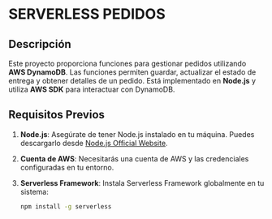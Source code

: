 # SERVERLESS PEDIDOS

## Descripción

Este proyecto proporciona funciones para gestionar pedidos utilizando **AWS DynamoDB**. Las funciones permiten guardar, actualizar el estado de entrega y obtener detalles de un pedido. Está implementado en **Node.js** y utiliza **AWS SDK** para interactuar con DynamoDB.

## Requisitos Previos

1. **Node.js**: Asegúrate de tener Node.js instalado en tu máquina. Puedes descargarlo desde [Node.js Official Website](https://nodejs.org/).

2. **Cuenta de AWS**: Necesitarás una cuenta de AWS y las credenciales configuradas en tu entorno.

3. **Serverless Framework**: Instala Serverless Framework globalmente en tu sistema:

   ```bash
   npm install -g serverless
   ```
